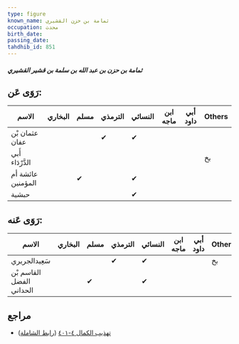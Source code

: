 ```yaml
---
type: figure
known_name: ثمامة بن حزن القشيري
occupation: محدث
birth_date:
passing_date:
tahdhib_id: 851
---
```

##### ثمامة بن حزن بن عبد الله بن سلمة بن قشير القشيري

## رَوَى عَن:
| الاسم             | البخاري | مسلم | الترمذي | النسائي | ابن ماجه | أبي داود | Others |
| ----------------- | ------- | ---- | ------- | ------- | -------- | -------- | ------ |
| عثمان بْن عفان    |         |      | ✔       | ✔       |          |          |        |
| أَبي الدَّرْدَاء  |         |      |         |         |          |          | بخ     |
| عائشة أم المؤمنين |         | ✔    |         | ✔       |          |          |        |
| حبشية             |         |      |         | ✔       |          |          |        |
## رَوَى عَنه:
| الاسم                    | البخاري | مسلم | الترمذي | النسائي | ابن ماجه | أبي داود | Others |
| ------------------------ | ------- | ---- | ------- | ------- | -------- | -------- | ------ |
| سَعِيدالجريري            |         |      | ✔       | ✔       |          |          | بخ     |
| القاسم بْن الفضل الحداني |         | ✔    |         | ✔       |          |          |        |
## مراجع
- [تهذيب الكمال ٤-٤٠١](obsidian://open?vault=Tahdhib-al-Kamal&file=Figures/٨٥١-ثمامة%20بن%20حزن%20بن%20عبد%20الله%20بن%20سلمة%20بن%20قشير%20القشيري) ([رابط الشاملة](https://shamela.ws/book/3722/1915))
